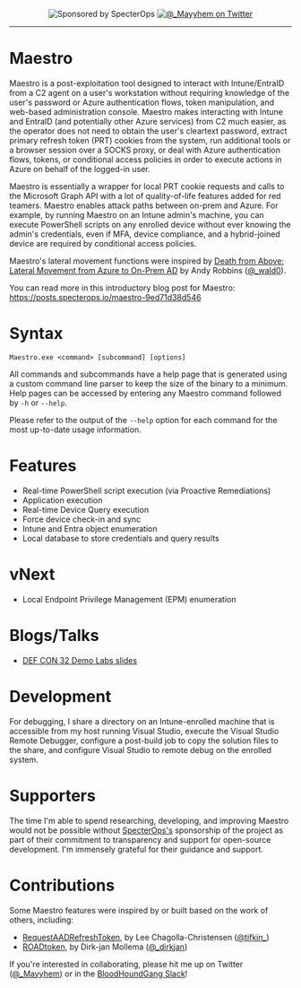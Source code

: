 <p align="center">
    <img src="https://img.shields.io/endpoint?url=https%3A%2F%2Fraw.githubusercontent.com%2Fspecterops%2F.github%2Fmain%2Fconfig%2Fshield.json&style=flat"
        alt="Sponsored by SpecterOps"/></a>
    <a href="https://twitter.com/_Mayyhem">
        <img src="https://img.shields.io/twitter/follow/_Mayyhem?style=social"
        alt="@_Mayyhem on Twitter"/></a>
</p>

---

# Maestro
Maestro is a post-exploitation tool designed to interact with Intune/EntraID from a C2 agent on a user's workstation without requiring knowledge of the user's password or Azure authentication flows, token manipulation, and web-based administration console. Maestro makes interacting with Intune and EntraID (and potentially other Azure services) from C2 much easier, as the operator does not need to obtain the user's cleartext password, extract primary refresh token (PRT) cookies from the system, run additional tools or a browser session over a SOCKS proxy, or deal with Azure authentication flows, tokens, or conditional access policies in order to execute actions in Azure on behalf of the logged-in user.

Maestro is essentially a wrapper for local PRT cookie requests and calls to the Microsoft Graph API with a lot of quality-of-life features added for red teamers. Maestro enables attack paths between on-prem and Azure. For example, by running Maestro on an Intune admin's machine, you can execute PowerShell scripts on any enrolled device without ever knowing the admin's credentials, even if MFA, device compliance, and a hybrid-joined device are required by conditional access policies.

Maestro's lateral movement functions were inspired by [Death from Above: Lateral Movement from Azure to On-Prem AD](https://posts.specterops.io/death-from-above-lateral-movement-from-azure-to-on-prem-ad-d18cb3959d4d) by Andy Robbins ([@_wald0](https://x.com/_wald0)). 

You can read more in this introductory blog post for Maestro: https://posts.specterops.io/maestro-9ed71d38d546

# Syntax
`Maestro.exe <command> [subcommand] [options]`

All commands and subcommands have a help page that is generated using a custom command line parser to keep the size of the binary to a minimum. Help pages can be accessed by entering any Maestro command followed by `-h` or `--help`.

Please refer to the output of the `--help` option for each command for the most up-to-date usage information.

# Features
- Real-time PowerShell script execution (via Proactive Remediations)
- Application execution
- Real-time Device Query execution
- Force device check-in and sync
- Intune and Entra object enumeration
- Local database to store credentials and query results

# vNext
- Local Endpoint Privilege Management (EPM) enumeration

# Blogs/Talks
- [DEF CON 32 Demo Labs slides](https://docs.google.com/presentation/d/1TGl-ASNo-1jXMOha9yd1CdPI-zCMt2UP/edit?usp=sharing&ouid=114582824289521319309&rtpof=true&sd=true)

# Development
For debugging, I share a directory on an Intune-enrolled machine that is accessible from my host running Visual Studio, execute the Visual Studio Remote Debugger, configure a post-build job to copy the solution files to the share, and configure Visual Studio to remote debug on the enrolled system.

# Supporters
The time I'm able to spend researching, developing, and improving Maestro would not be possible without [SpecterOps's](https://www.specterops.io/) sponsorship of the project as part of their commitment to transparency and support for open-source development. I'm immensely grateful for their guidance and support.

# Contributions
Some Maestro features were inspired by or built based on the work of others, including:
- [RequestAADRefreshToken](https://github.com/leechristensen/RequestAADRefreshToken), by Lee Chagolla-Christensen ([@tifkin_](https://x.com/tifkin_))
- [ROADtoken](https://github.com/dirkjanm/ROADtoken), by Dirk-jan Mollema ([@_dirkjan](https://x.com/_dirkjan))

If you're interested in collaborating, please hit me up on Twitter ([@_Mayyhem](https://twitter.com/_Mayyhem)) or in the [BloodHoundGang Slack](http://ghst.ly/BHSlack)!
